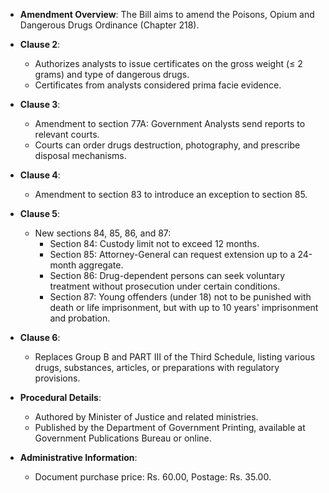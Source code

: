 - **Amendment Overview**: The Bill aims to amend the Poisons, Opium and Dangerous Drugs Ordinance (Chapter 218).

- **Clause 2**:
  - Authorizes analysts to issue certificates on the gross weight (≤ 2 grams) and type of dangerous drugs.
  - Certificates from analysts considered prima facie evidence.

- **Clause 3**:
  - Amendment to section 77A: Government Analysts send reports to relevant courts.
  - Courts can order drugs destruction, photography, and prescribe disposal mechanisms.

- **Clause 4**: 
  - Amendment to section 83 to introduce an exception to section 85.

- **Clause 5**:
  - New sections 84, 85, 86, and 87:
    - Section 84: Custody limit not to exceed 12 months.
    - Section 85: Attorney-General can request extension up to a 24-month aggregate.
    - Section 86: Drug-dependent persons can seek voluntary treatment without prosecution under certain conditions.
    - Section 87: Young offenders (under 18) not to be punished with death or life imprisonment, but with up to 10 years' imprisonment and probation.

- **Clause 6**:
  - Replaces Group B and PART III of the Third Schedule, listing various drugs, substances, articles, or preparations with regulatory provisions.

- **Procedural Details**:
  - Authored by Minister of Justice and related ministries.
  - Published by the Department of Government Printing, available at Government Publications Bureau or online.

- **Administrative Information**:
  - Document purchase price: Rs. 60.00, Postage: Rs. 35.00.
